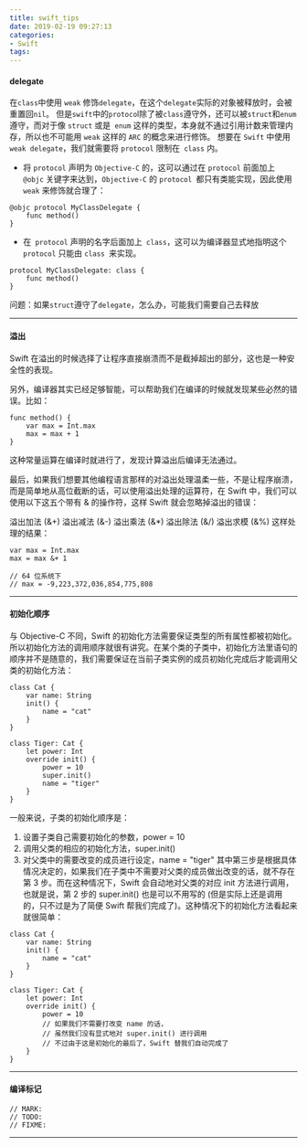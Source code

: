 ```yaml
---
title: swift_tips
date: 2019-02-19 09:27:13
categories:
- Swift
tags:
---
```


#### delegate
在`class`中使用 `weak` 修饰`delegate`，在这个`delegate`实际的对象被释放时，会被重置回`nil`。
但是`swift`中的`protoco`l除了被`class`遵守外，还可以被`struct`和`enum`遵守，而对于像 `struct` 或是` enum` 这样的类型，本身就不通过引用计数来管理内存，所以也不可能用 `weak` 这样的 `ARC` 的概念来进行修饰。
想要在 `Swift` 中使用 `weak delegate`，我们就需要将 `protocol` 限制在` class` 内。
- 将 `protocol` 声明为 `Objective-C` 的，这可以通过在 `protocol` 前面加上 `@objc` 关键字来达到，`Objective-C` 的 `protocol `都只有类能实现，因此使用` weak` 来修饰就合理了：
```
@objc protocol MyClassDelegate {
    func method()
}
```
- 在` protocol` 声明的名字后面加上` class`，这可以为编译器显式地指明这个 `protocol` 只能由 `class `来实现。
```
protocol MyClassDelegate: class {
    func method()
}
```
问题：如果`struct`遵守了`delegate`，怎么办，可能我们需要自己去释放

---
#### 溢出
Swift 在溢出的时候选择了让程序直接崩溃而不是截掉超出的部分，这也是一种安全性的表现。

另外，编译器其实已经足够智能，可以帮助我们在编译的时候就发现某些必然的错误。比如：
```
func method() {
    var max = Int.max
    max = max + 1
}
```
这种常量运算在编译时就进行了，发现计算溢出后编译无法通过。


最后，如果我们想要其他编程语言那样的对溢出处理温柔一些，不是让程序崩溃，而是简单地从高位截断的话，可以使用溢出处理的运算符，在 Swift 中，我们可以使用以下这五个带有 & 的操作符，这样 Swift 就会忽略掉溢出的错误：

溢出加法 (&+)
溢出减法 (&-)
溢出乘法 (&*)
溢出除法 (&/)
溢出求模 (&%)
这样处理的结果：
```
var max = Int.max
max = max &+ 1

// 64 位系统下
// max = -9,223,372,036,854,775,808
```
---
#### 初始化顺序

与 Objective-C 不同，Swift 的初始化方法需要保证类型的所有属性都被初始化。所以初始化方法的调用顺序就很有讲究。在某个类的子类中，初始化方法里语句的顺序并不是随意的，我们需要保证在当前子类实例的成员初始化完成后才能调用父类的初始化方法：
```
class Cat {
    var name: String
    init() {
        name = "cat"
    }
}

class Tiger: Cat {
    let power: Int
    override init() {
        power = 10
        super.init()
        name = "tiger"
    }
}
```
一般来说，子类的初始化顺序是：

1. 设置子类自己需要初始化的参数，power = 10
2. 调用父类的相应的初始化方法，super.init()
3. 对父类中的需要改变的成员进行设定，name = "tiger"
其中第三步是根据具体情况决定的，如果我们在子类中不需要对父类的成员做出改变的话，就不存在第 3 步。而在这种情况下，Swift 会自动地对父类的对应 init 方法进行调用，也就是说，第 2 步的 super.init() 也是可以不用写的 (但是实际上还是调用的，只不过是为了简便 Swift 帮我们完成了)。这种情况下的初始化方法看起来就很简单：
```
class Cat {
    var name: String
    init() {
        name = "cat"
    }
}

class Tiger: Cat {
    let power: Int
    override init() {
        power = 10
        // 如果我们不需要打改变 name 的话，
        // 虽然我们没有显式地对 super.init() 进行调用
        // 不过由于这是初始化的最后了，Swift 替我们自动完成了
    }
}
```
---
#### 编译标记
```
// MARK: 
// TODO: 
// FIXME:
```

---
####
